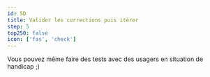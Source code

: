 ```yaml
---
id: 5D
title: Valider les corrections puis itérer
step: 5
top250: false
icon: ['fas', 'check']
---
```


Vous pouvez même faire des tests avec des usagers en situation de handicap ;)
